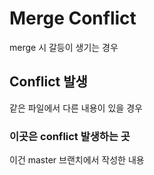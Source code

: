 # Merge Conflict

merge 시 갈등이 생기는 경우

## Conflict 발생

같은 파일에서 다른 내용이 있을 경우



### 이곳은 conflict 발생하는 곳

이건 master 브랜치에서 작성한 내용

